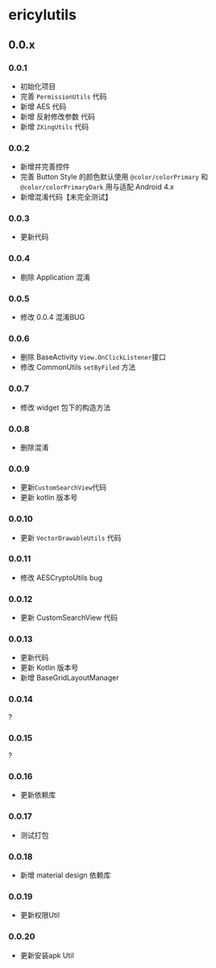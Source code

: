 # ericylutils

## 0.0.x

### 0.0.1
* 初始化项目
* 完善 `PermissionUtils` 代码
* 新增 AES 代码
* 新增 反射修改参数 代码
* 新增 `ZXingUtils` 代码

### 0.0.2
* 新增并完善控件
* 完善 Button Style 的颜色默认使用 `@color/colorPrimary` 和 `@color/colorPrimaryDark` 用与适配 Android 4.x
* 新增混淆代码【未完全测试】

### 0.0.3
* 更新代码

### 0.0.4
* 剔除 Application 混淆

### 0.0.5
* 修改 0.0.4 混淆BUG

### 0.0.6
* 删除 BaseActivity `View.OnClickListener`接口
* 修改 CommonUtils `setByFiled` 方法

### 0.0.7
* 修改 widget 包下的构造方法

### 0.0.8
* 删除混淆

### 0.0.9
* 更新`CustomSearchView`代码
* 更新 kotlin 版本号

### 0.0.10
* 更新 `VectorDrawableUtils` 代码

### 0.0.11
* 修改 AESCryptoUtils bug

### 0.0.12
* 更新 CustomSearchView 代码

### 0.0.13
* 更新代码
* 更新 Kotlin 版本号
* 新增 BaseGridLayoutManager 

### 0.0.14
?

### 0.0.15
?

### 0.0.16
* 更新依赖库

### 0.0.17
* 测试打包

### 0.0.18
* 新增 material design 依赖库

### 0.0.19
* 更新权限Util

### 0.0.20
* 更新安装apk Util
